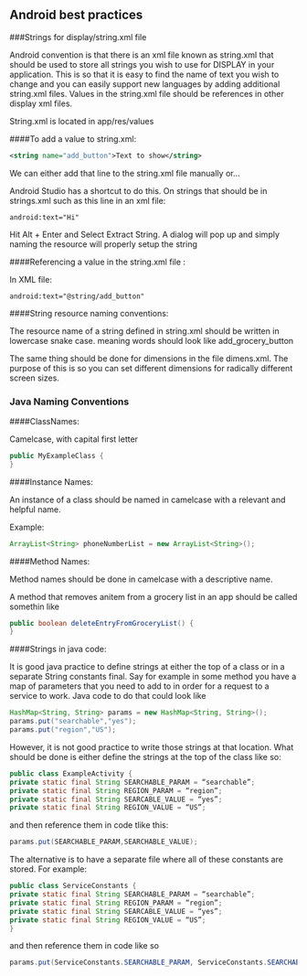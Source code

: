 ## Android best practices

###Strings for display/string.xml file

Android convention is that there is an xml file known as string.xml that should be used to store all strings you wish to use for DISPLAY in your application. This is so that it is easy to find the name of text you wish to change and you can easily support new languages by adding additional string.xml files. Values in the string.xml file should be references in other display xml files.

String.xml is located in app/res/values

####To add a value to string.xml:

```XML
<string name="add_button">Text to show</string>
``` 
We can either add that line to the string.xml file manually or...

Android Studio has a shortcut to do this. On strings that should be in strings.xml such as this line in an xml file: 
```
android:text="Hi"
``` 
Hit Alt + Enter and Select Extract String. A dialog will pop up and simply naming the resource will properly setup the string 

####Referencing a value in the string.xml file :

In XML file:

```
android:text="@string/add_button"
```



####String resource naming conventions:

The resource name of a string defined in string.xml should be written in lowercase snake case. meaning words should look like add_grocery_button

The same thing should be done for dimensions in the file dimens.xml. The purpose of this is so you can set different dimensions for radically different screen sizes.

### Java Naming Conventions

####ClassNames:

Camelcase, with capital first letter

```Java
public MyExampleClass {
}
```

####Instance Names:

An instance of a class should be named in camelcase with a relevant and helpful name.

Example:
```Java
ArrayList<String> phoneNumberList = new ArrayList<String>();
```


####Method Names:

Method names should be done in camelcase with a descriptive name.

A method that removes anitem from a grocery list in an app should be called somethin like
```Java
public boolean deleteEntryFromGroceryList() {
}
```



####Strings in java code:

It is good java practice to define strings at either the top of a class or in a separate String constants final. 
Say for example in some method you have a map of parameters that you need to add to in order for a request to a service to work. Java code to do that could look like

```Java
HashMap<String, String> params = new HashMap<String, String>();
params.put("searchable","yes");
params.put("region","US");
```

However, it is not good practice to write those strings at that location. What should be done is either define the strings at the top of the class like so:

```Java
public class ExampleActivity {
private static final String SEARCHABLE_PARAM = “searchable”;
private static final String REGION_PARAM = “region”;
private static final String SEARCABLE_VALUE = “yes”;
private static final String REGION_VALUE = “US”;
```

and then reference them in code tlike this:

```Java
params.put(SEARCHABLE_PARAM,SEARCHABLE_VALUE);
```
The alternative is to have a separate file where all of these constants are stored. For example:
```Java
public class ServiceConstants { 
private static final String SEARCHABLE_PARAM = “searchable”;
private static final String REGION_PARAM = “region”;
private static final String SEARCABLE_VALUE = “yes”;
private static final String REGION_VALUE = “US”;
}
```

and then reference them in code 
like so
```Java
params.put(ServiceConstants.SEARCHABLE_PARAM, ServiceConstants.SEARCHABLE_VALUE);
```